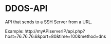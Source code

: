 # DDOS-API
API that sends to a SSH Server from a URL.

Example: http://myAPIserverIP/api.php?host=76.76.76.6&port=80&time=100&method=dns
